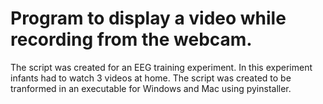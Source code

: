 # Program to display a video while recording from the webcam.
The script was created for an EEG training experiment.
In this experiment infants had to watch 3 videos at home. The script was created to be tranformed in an executable for Windows and Mac using pyinstaller.


